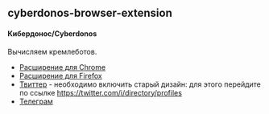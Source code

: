 ## cyberdonos-browser-extension
#### Кибердонос/Cyberdonos

Вычисляем кремлеботов.

* [Расширение для Chrome](https://chrome.google.com/webstore/detail/cyberdonos/kdekhhekjlbjeahnpbgjpbgkbmdjopmd)
* [Расширение для Firefox](https://addons.mozilla.org/en-US/firefox/addon/cyberdonos/?src=search)
* [Твиттер](https://twitter.com/cyberdonos) - необходимо включить старый дизайн: для этого перейдите по ссылке https://twitter.com/i/directory/profiles
* [Телеграм](https://t.me/cyberdonos)
